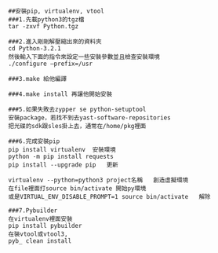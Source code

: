 	##安裝pip, virtualenv, vtool
	###1.先載python3的tgz檔
	tar -zxvf Python.tgz

	###2.進入剛剛解壓縮出來的資料夾
	cd Python-3.2.1
	然後輸入下面的指令來設定一些安裝參數並且檢查安裝環境
	./configure –prefix=/usr

	###3.make 給他編譯

	###4.make install 再讓他開始安裝

	###5.如果失敗去zypper se python-setuptool
	安裝package，若找不到去yast-software-repositories
	把光碟的sdk跟sles掛上去，通常在/home/pkg裡面

	###6.完成安裝pip
	pip install virtualenv	安裝環境
	python -m pip install requests
	pip install --upgrade pip	更新

	virtualenv --python=python3 project名稱	創造虛擬環境
	在file裡面打source bin/activate	開始py環境
	或是VIRTUAL_ENV_DISABLE_PROMPT=1 source bin/activate	 解除

	###7.Pybuilder 
	在virtualenv裡面安裝
	pip install pybuilder 
	在裝vtool或vtool3,
	pyb_ clean install